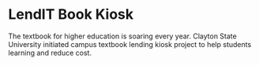 # LendIT Book Kiosk
The textbook for higher education is soaring every year.  Clayton State University initiated campus  textbook lending kiosk project to help students learning and reduce cost.
